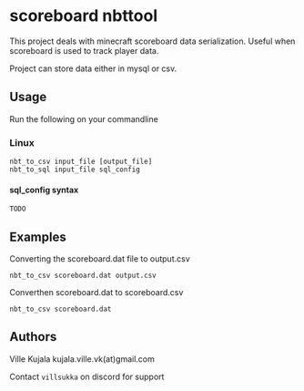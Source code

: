#  scoreboard nbttool

This project deals with minecraft scoreboard data serialization. Useful when scoreboard is used to track player data.

Project can store data either in mysql or csv.

## Usage

Run the following on your commandline

### Linux

```
nbt_to_csv input_file [output_file]
nbt_to_sql input_file sql_config
```

#### sql_config syntax
```
TODO
```

## Examples

Converting the scoreboard.dat file to output.csv

`nbt_to_csv scoreboard.dat output.csv`

Converthen scoreboard.dat to scoreboard.csv

`nbt_to_csv scoreboard.dat`

## Authors

Ville Kujala kujala.ville.vk(at)gmail.com

Contact `villsukka` on discord for support